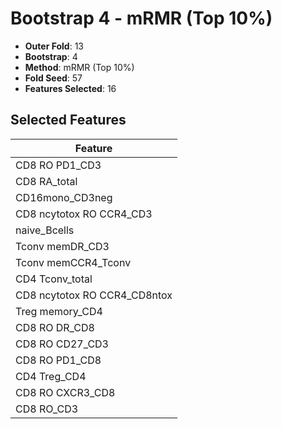 # Bootstrap 4 - mRMR (Top 10%)

- **Outer Fold**: 13
- **Bootstrap**: 4
- **Method**: mRMR (Top 10%)
- **Fold Seed**: 57
- **Features Selected**: 16

## Selected Features

| Feature |
|---------|
| CD8 RO PD1_CD3 |
| CD8 RA_total |
| CD16mono_CD3neg |
| CD8 ncytotox RO CCR4_CD3 |
| naive_Bcells |
| Tconv memDR_CD3 |
| Tconv memCCR4_Tconv |
| CD4 Tconv_total |
| CD8 ncytotox RO CCR4_CD8ntox |
| Treg memory_CD4 |
| CD8 RO DR_CD8 |
| CD8 RO CD27_CD3 |
| CD8 RO PD1_CD8 |
| CD4 Treg_CD4 |
| CD8 RO CXCR3_CD8 |
| CD8 RO_CD3 |
